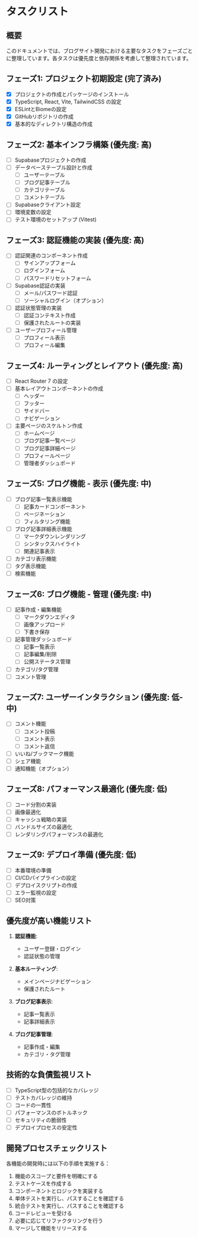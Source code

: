 # タスクリスト

## 概要

このドキュメントでは、ブログサイト開発における主要なタスクをフェーズごとに整理しています。各タスクは優先度と依存関係を考慮して整理されています。

## フェーズ1: プロジェクト初期設定 (完了済み)

- [x] プロジェクトの作成とパッケージのインストール
- [x] TypeScript, React, Vite, TailwindCSS の設定
- [x] ESLintとBiomeの設定
- [x] GitHubリポジトリの作成
- [x] 基本的なディレクトリ構造の作成

## フェーズ2: 基本インフラ構築 (優先度: 高)

- [ ] Supabaseプロジェクトの作成
- [ ] データベーステーブル設計と作成
  - [ ] ユーザーテーブル
  - [ ] ブログ記事テーブル
  - [ ] カテゴリテーブル
  - [ ] コメントテーブル
- [ ] Supabaseクライアント設定
- [ ] 環境変数の設定
- [ ] テスト環境のセットアップ (Vitest)

## フェーズ3: 認証機能の実装 (優先度: 高)

- [ ] 認証関連のコンポーネント作成
  - [ ] サインアップフォーム
  - [ ] ログインフォーム
  - [ ] パスワードリセットフォーム
- [ ] Supabase認証の実装
  - [ ] メール/パスワード認証
  - [ ] ソーシャルログイン（オプション）
- [ ] 認証状態管理の実装
  - [ ] 認証コンテキスト作成
  - [ ] 保護されたルートの実装
- [ ] ユーザープロフィール管理
  - [ ] プロフィール表示
  - [ ] プロフィール編集

## フェーズ4: ルーティングとレイアウト (優先度: 高)

- [ ] React Router 7 の設定
- [ ] 基本レイアウトコンポーネントの作成
  - [ ] ヘッダー
  - [ ] フッター
  - [ ] サイドバー
  - [ ] ナビゲーション
- [ ] 主要ページのスケルトン作成
  - [ ] ホームページ
  - [ ] ブログ記事一覧ページ
  - [ ] ブログ記事詳細ページ
  - [ ] プロフィールページ
  - [ ] 管理者ダッシュボード

## フェーズ5: ブログ機能 - 表示 (優先度: 中)

- [ ] ブログ記事一覧表示機能
  - [ ] 記事カードコンポーネント
  - [ ] ページネーション
  - [ ] フィルタリング機能
- [ ] ブログ記事詳細表示機能
  - [ ] マークダウンレンダリング
  - [ ] シンタックスハイライト
  - [ ] 関連記事表示
- [ ] カテゴリ表示機能
- [ ] タグ表示機能
- [ ] 検索機能

## フェーズ6: ブログ機能 - 管理 (優先度: 中)

- [ ] 記事作成・編集機能
  - [ ] マークダウンエディタ
  - [ ] 画像アップロード
  - [ ] 下書き保存
- [ ] 記事管理ダッシュボード
  - [ ] 記事一覧表示
  - [ ] 記事編集/削除
  - [ ] 公開ステータス管理
- [ ] カテゴリ/タグ管理
- [ ] コメント管理

## フェーズ7: ユーザーインタラクション (優先度: 低-中)

- [ ] コメント機能
  - [ ] コメント投稿
  - [ ] コメント表示
  - [ ] コメント返信
- [ ] いいね/ブックマーク機能
- [ ] シェア機能
- [ ] 通知機能（オプション）

## フェーズ8: パフォーマンス最適化 (優先度: 低)

- [ ] コード分割の実装
- [ ] 画像最適化
- [ ] キャッシュ戦略の実装
- [ ] バンドルサイズの最適化
- [ ] レンダリングパフォーマンスの最適化

## フェーズ9: デプロイ準備 (優先度: 低)

- [ ] 本番環境の準備
- [ ] CI/CDパイプラインの設定
- [ ] デプロイスクリプトの作成
- [ ] エラー監視の設定
- [ ] SEO対策

## 優先度が高い機能リスト

1. **認証機能**:
   - ユーザー登録・ログイン
   - 認証状態の管理

2. **基本ルーティング**:
   - メインページナビゲーション
   - 保護されたルート

3. **ブログ記事表示**:
   - 記事一覧表示
   - 記事詳細表示

4. **ブログ記事管理**:
   - 記事作成・編集
   - カテゴリ・タグ管理

## 技術的な負債監視リスト

- [ ] TypeScript型の包括的なカバレッジ
- [ ] テストカバレッジの維持
- [ ] コードの一貫性
- [ ] パフォーマンスのボトルネック
- [ ] セキュリティの脆弱性
- [ ] デプロイプロセスの安定性

## 開発プロセスチェックリスト

各機能の開発時には以下の手順を実施する：

1. 機能のスコープと要件を明確にする
2. テストケースを作成する
3. コンポーネントとロジックを実装する
4. 単体テストを実行し、パスすることを確認する
5. 統合テストを実行し、パスすることを確認する
6. コードレビューを受ける
7. 必要に応じてリファクタリングを行う
8. マージして機能をリリースする 